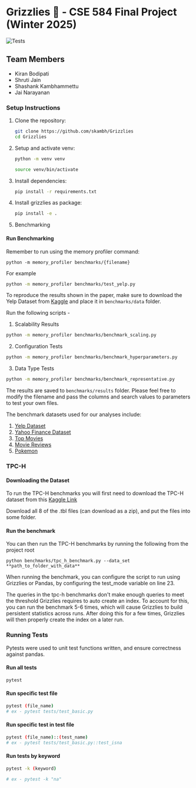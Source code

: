# Grizzlies 🐻 - CSE 584 Final Project (Winter 2025)

![Tests](https://github.com/skambh/Grizzlies/actions/workflows/run_tests.yml/badge.svg)

## Team Members

- Kiran Bodipati
- Shruti Jain
- Shashank Kambhammettu
- Jai Narayanan

### Setup Instructions

1. Clone the repository:

   ```bash
   git clone https://github.com/skambh/Grizzlies
   cd Grizzlies
   ```

2. Setup and activate venv:

   ```bash
   python -m venv venv

   source venv/bin/activate
   ```

3. Install dependencies:

   ```bash
   pip install -r requirements.txt
   ```

4. Install grizzlies as package:

   ```bash
   pip install -e .
   ```

5. Benchmarking

#### Run Benchmarking

Remember to run using the memory profiler command:

```
python -m memory_profiler benchmarks/{filename}
```

For example

```bash
python -m memory_profiler benchmarks/test_yelp.py

```

To reproduce the results shown in the paper, make sure to download the Yelp Dataset from [Kaggle](https://www.kaggle.com/datasets/abdulmajid115/yelp-dataset-contains-1-million-rows) and place it in ```benchmarks/data``` folder. 

Run the following scripts -
1. Scalability Results
``` bash
python -m memory_profiler benchmarks/benchmark_scaling.py
```

2. Configuration Tests
``` bash
python -m memory_profiler benchmarks/benchmark_hyperparameters.py
```

3. Data Type Tests
``` bash
python -m memory_profiler benchmarks/benchmark_representative.py
```
The results are saved to ```benchmarks/results``` folder. 
Please feel free to modify the filename and pass the columns and search values to parameters to test your own files. 

The benchmark datasets used for our analyses include:
1. [Yelp Dataset](https://www.kaggle.com/datasets/abdulmajid115/yelp-dataset-contains-1-million-rows)
2. [Yahoo Finance Dataset](https://www.kaggle.com/datasets/eli2022/yahoo-finance-apple-inc-gspc) 
3. [Top Movies](https://www.kaggle.com/datasets/omkarborikar/top-10000-popular-movies)
4. [Movie Reviews](https://www.kaggle.com/datasets/parthdande/imdb-dataset-2024-updated?select=IMDb_Dataset_3.csv)
5. [Pokemon](https://www.kaggle.com/datasets/rzgiza/pokdex-for-all-1025-pokemon-w-text-description)
### TPC-H

#### Downloading the Dataset

To run the TPC-H benchmarks you will first need to download the TPC-H dataset from this [Kaggle Link](https://www.kaggle.com/datasets/davidalexander01/tpc-h-dataset/data)

Download all 8 of the .tbl files (can download as a zip), and put the files into some folder.

#### Run the benchmark

You can then run the TPC-H benchmarks by running the following from the project root

```
python benchmarks/tpc_h_benchmark.py --data_set **path_to_folder_with_data**
```

When running the benchmark, you can configure the script to run using Grizzlies or Pandas, by configuring the test_mode variable on line 23.

The queries in the tpc-h benchmarks don't make enough queries to meet the threshold Grizzlies requires to auto create an index. To account for this, you can run the benchmark 5-6 times, which will cause Grizzlies to build persistent statistics across runs. After doing this for a few times, Grizzlies will then properly create the index on a later run.

### Running Tests
Pytests were used to unit test functions written, and ensure correctness against pandas.
#### Run all tests

```bash
pytest
```

#### Run specific test file

```bash
pytest (file_name)
# ex - pytest tests/test_basic.py
```

#### Run specific test in test file

```bash
pytest (file_name)::(test_name)
# ex - pytest tests/test_basic.py::test_isna
```

#### Run tests by keyword

```bash
pytest -k (keyword)

# ex - pytest -k "na"
```
